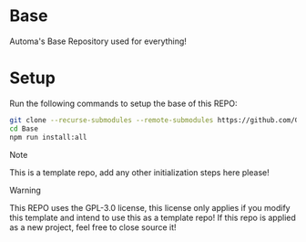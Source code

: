 # Base
Automa's Base Repository used for everything!

# Setup

Run the following commands to setup the base of this REPO:
```bash
git clone --recurse-submodules --remote-submodules https://github.com/GetAutomaApp/Base.git
cd Base
npm run install:all
```

> [!NOTE]
> This is a template repo, add any other initialization steps here please!

> [!WARNING]
> This REPO uses the GPL-3.0 license, this license only applies if you modify this template and intend to use this as a template repo!
> If this repo is applied as a new project, feel free to close source it!
